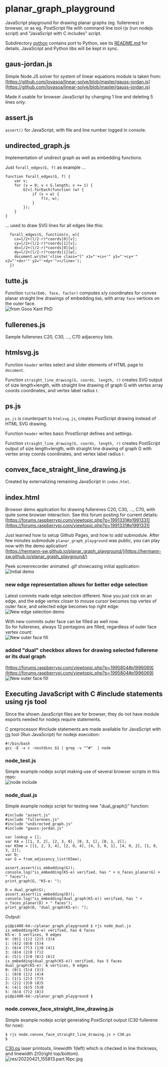 # planar_graph_playground
JavaScript playground for drawing planar graphs (eg. fullerenes) in browser, or as eg. PostScript file with command line tool rjs (run nodejs script) and "JavaScript with C includes" script.  

Subdirectory [python](python) contains port to Python, see its [README.md](python/README.md) for details. JavaScript and Python libs will be kept in sync.


## gaus-jordan.js

Simple Node.JS solver for system of linear equations module is taken from:  
[https://github.com/lovasoa/linear-solve/blob/master/gauss-jordan.js](https://github.com/lovasoa/linear-solve/blob/master/gauss-jordan.js)

Made it usable for browser JavaScript by changing 1 line and deleting 5 lines only.

## assert.js

```assert()``` for JavaScript, with file and line number logged in console.

## undirected_graph.js

Implementation of undirect graph as well as embedding functions.  

Just ```forall_edges(G, f)``` as example ...

	function forall_edges(G, f) {
	    var v;
	    for (v = 0; v < G.length; v += 1) {
	        G[v].forEach(function (w) {
	            if (v < w) {
	                f(v, w);
	            }
	        });
	    }
	}

... used to draw SVG lines for all edges like this:  

	  forall_edges(G, function(v, w){
	    cx=l/2+(l/2-r)*coords[0][v];
	    cy=l/2+(l/2-r)*coords[1][v];
	    dx=l/2+(l/2-r)*coords[0][w];
	    dy=l/2+(l/2-r)*coords[1][w];
	    document.write('<line class="l" x1="'+cx+'" y1="'+cy+'" x2="'+dx+'" y2="'+dy+'"></line>');
	  })

## tutte.js

Function ```tutte(Emb, face, factor)``` computes x/y coordinates for convex planar straight line drawings of embedding ```Emb```, with array ```face``` vertices on the outer face.  
![from Goos Kant PhD](res/Goos_Kant_PhD.snippet.png)

## fullerenes.js

Sample fullerenes C20, C30, ..., C70 adjacency lists.

## htmlsvg.js

Function ```header``` writes select and slider elements of HTML page to ```document```.

Function ```straight_line_drawing(G, coords, length, r)``` creates SVG output of size length×length, with straight line drawing of graph G with vertex array coords coordinates, and vertex label radius r.

## ps.js

```ps.js``` is counterpart to ```htmlsvg.js```, creates PostScript drawing instead of HTML SVG drawing.

Function ```header``` writes basic ProstScript defines and settings.

Function ```straight_line_drawing(G, coords, length, r)``` creates PostScript output of size length×length, with straight line drawing of graph G with vertex array coords coordinates, and vertex label radius r.

## convex_face_straight_line_drawing.js

Created by externalizing remaining JavaScript in ```index.html```.

## index.html

Browser demo application for drawing fullerenes C20, C30, ..., C70, with quite some browser interaction. See this forum posting for current details:  
[https://forums.raspberrypi.com/viewtopic.php?p=1991331#p1991331](https://forums.raspberrypi.com/viewtopic.php?p=1991331#p1991331)  

Just learned how to setup Github Pages, and how to add submodule. After few minutes submodule ```planar_graph_playground``` was public, you can play now with the demo aplication!  
[https://hermann-sw.github.io/planar_graph_playground/](https://hermann-sw.github.io/planar_graph_playground/)  

Peek screenrecorder animated .gif showcasing initial application:  
![Initial demo](res/Peek_2022-04-07_04-28.gif)

### new edge representation allows for better edge selection

Latest commits made edge selection different. Now you just cick on an edge,
and the edge vertex closer to mouse cursor becomes top vertex of outer face,
and selected edge becomes top right edge:  
![New edge selection demo](res/Peek_2022-04-15_18-38.gif)

With new commits outer face can be filled as well now.  
So for fullerenes,
always 12 pentagons are filled, regardless of outer face vertex count:  
![New outer face fill](res/convex_face_straight_line_drawing.2.png)

### added "dual" checkbox allows for drawing selected fullerene or its dual graph

[https://forums.raspberrypi.com/viewtopic.php?p=1995804#p1996069](https://forums.raspberrypi.com/viewtopic.php?p=1995804#p1996069)  
![New outer face fill](res/Peek_2022-04-22_11-53.gif)


## Executing JavaScript with C #include statements using rjs tool

Since the shown JavaScript files are for browser, they do not have module 
exports needed for nodejs require statements.  

C preprocessor #include statements are made available for JavaScript with [rjs](rjs) tool (Run JavaScript) for nodejs execution:  

    #!/bin/bash
    gcc -E -x c -nostdinc $1 | grep -v "^#"  | node

### node_test.js
Simple example nodejs script making use of several browser scripts in this repo:  
![node include](res/node_include.png)

### node_dual.js
Simple example nodejs script for testing new "dual_graph()" function:  

    #include "assert.js"
    #include "fullerenes.js"
    #include "undirected_graph.js"
    #include "gauss-jordan.js"
    
    var lookup = [];
    var K4 = [[1, 3, 2], [2, 3, 0], [0, 3, 1], [0, 1, 2]];
    var K5me = [[1, 2, 3, 4], [2, 0, 4], [4, 3, 0, 1], [4, 0, 2], [1, 0, 3, 2]];
    var D;
    var G = from_adjacency_list(K5me);
    
    assert.assert(is_embedding(G));
    console.log("is_embedding(K5-e) verified, has " + n_faces_planar(G) + " faces");
    print_graph(G, "K5-e: ");
    
    D = dual_graph(G);
    assert.assert(is_embedding(D));
    console.log("is_embedding(dual_graph(K5-e)) verified, has " + n_faces_planar(D) + " faces");
    print_graph(D, "dual_graph(K5-e): ");


Output:  

    pi@pi400-64:~/planar_graph_playground $ rjs node_dual.js 
    is_embedding(K5-e) verified, has 6 faces
    K5-e: 5 vertices, 9 edges
    0: (0)1 (1)2 (2)3 (3)4
    1: (4)2 (0)0 (5)4
    2: (6)4 (7)3 (1)0 (4)1
    3: (8)4 (2)0 (7)2
    4: (5)1 (3)0 (8)3 (6)2
    is_embedding(dual_graph(K5-e)) verified, has 5 faces
    dual_graph(K5-e): 6 vertices, 9 edges
    0: (0)1 (5)4 (3)3
    1: (0)0 (1)2 (4)4
    2: (1)1 (2)3 (7)5
    3: (2)2 (3)0 (8)5
    4: (4)1 (6)5 (5)0
    5: (6)4 (7)2 (8)3
    pi@pi400-64:~/planar_graph_playground $ 


### node.convex_face_straight_line_drawing.js

Simple example nodejs script generating PostScript output (C30 fullerene for now):  

    $ rjs node.convex_face_straight_line_drawing.js > C30.ps
    $ 

[C30.ps](C30.ps) laser printouts, linewidth 1(left) which is checked in line thickness, and linewidth 2/0(right top/bottom).  
![res/20220421_155813.part.16pc.jpg](res/20220421_155813.part.16pc.jpg)
